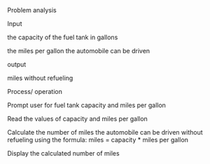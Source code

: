 Problem analysis
 
Input 

the capacity of the fuel tank in gallons 
 
the miles per gallon the automobile can be driven

output

miles without refueling

Process/ operation

Prompt user for fuel tank capacity and miles per gallon

Read the values of capacity and miles per gallon

Calculate the number of miles the automobile can be driven without refueling using the formula: miles = capacity * miles per gallon

Display the calculated number of miles

